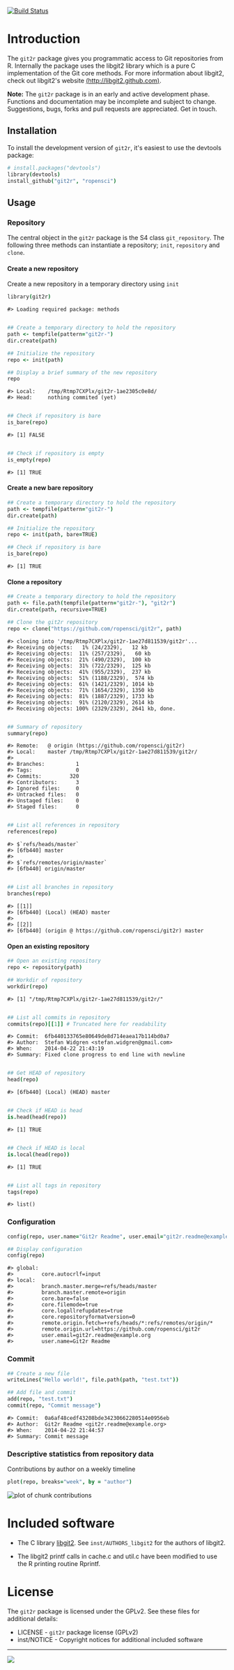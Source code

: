 [![Build Status](https://travis-ci.org/ropensci/git2r.png)](https://travis-ci.org/ropensci/git2r)

# Introduction

The `git2r` package gives you programmatic access to Git repositories
from R. Internally the package uses the libgit2 library which is a
pure C implementation of the Git core methods. For more information
about libgit2, check out libgit2's website
[(http://libgit2.github.com)](http://libgit2.github.com).

**Note:** The `git2r` package is in an early and active development
phase. Functions and documentation may be incomplete and subject to
change. Suggestions, bugs, forks and pull requests are
appreciated. Get in touch.

## Installation

To install the development version of `git2r`, it's easiest to use the
devtools package:


```coffee
# install.packages("devtools")
library(devtools)
install_github("git2r", "ropensci")
```

## Usage

### Repository

The central object in the `git2r` package is the S4 class
`git_repository`. The following three methods can instantiate a
repository; `init`, `repository` and `clone`.

#### Create a new repository

Create a new repository in a temporary directory using `init`


```coffee
library(git2r)
```

```
#> Loading required package: methods
```

```coffee

## Create a temporary directory to hold the repository
path <- tempfile(pattern="git2r-")
dir.create(path)

## Initialize the repository
repo <- init(path)

## Display a brief summary of the new repository
repo
```

```
#> Local:    /tmp/Rtmp7CXPlx/git2r-1ae2305c0e8d/
#> Head:     nothing commited (yet)
```

```coffee

## Check if repository is bare
is_bare(repo)
```

```
#> [1] FALSE
```

```coffee

## Check if repository is empty
is_empty(repo)
```

```
#> [1] TRUE
```

#### Create a new bare repository

```coffee
## Create a temporary directory to hold the repository
path <- tempfile(pattern="git2r-")
dir.create(path)

## Initialize the repository
repo <- init(path, bare=TRUE)

## Check if repository is bare
is_bare(repo)
```

```
#> [1] TRUE
```

#### Clone a repository

```coffee
## Create a temporary directory to hold the repository
path <- file.path(tempfile(pattern="git2r-"), "git2r")
dir.create(path, recursive=TRUE)

## Clone the git2r repository
repo <- clone("https://github.com/ropensci/git2r", path)
```

```
#> cloning into '/tmp/Rtmp7CXPlx/git2r-1ae27d811539/git2r'...
#> Receiving objects:   1% (24/2329),   12 kb
#> Receiving objects:  11% (257/2329),   60 kb
#> Receiving objects:  21% (490/2329),  100 kb
#> Receiving objects:  31% (722/2329),  125 kb
#> Receiving objects:  41% (955/2329),  237 kb
#> Receiving objects:  51% (1188/2329),  574 kb
#> Receiving objects:  61% (1421/2329), 1014 kb
#> Receiving objects:  71% (1654/2329), 1350 kb
#> Receiving objects:  81% (1887/2329), 1733 kb
#> Receiving objects:  91% (2120/2329), 2614 kb
#> Receiving objects: 100% (2329/2329), 2641 kb, done.
```

```coffee

## Summary of repository
summary(repo)
```

```
#> Remote:   @ origin (https://github.com/ropensci/git2r)
#> Local:    master /tmp/Rtmp7CXPlx/git2r-1ae27d811539/git2r/
#>
#> Branches:          1
#> Tags:              0
#> Commits:         320
#> Contributors:      3
#> Ignored files:     0
#> Untracked files:   0
#> Unstaged files:    0
#> Staged files:      0
```

```coffee

## List all references in repository
references(repo)
```

```
#> $`refs/heads/master`
#> [6fb440] master
#>
#> $`refs/remotes/origin/master`
#> [6fb440] origin/master
```

```coffee

## List all branches in repository
branches(repo)
```

```
#> [[1]]
#> [6fb440] (Local) (HEAD) master
#>
#> [[2]]
#> [6fb440] (origin @ https://github.com/ropensci/git2r) master
```

#### Open an existing repository

```coffee
## Open an existing repository
repo <- repository(path)

## Workdir of repository
workdir(repo)
```

```
#> [1] "/tmp/Rtmp7CXPlx/git2r-1ae27d811539/git2r/"
```

```coffee

## List all commits in repository
commits(repo)[[1]] # Truncated here for readability
```

```
#> Commit:  6fb440133765e80649de8d714eaea17b114bd0a7
#> Author:  Stefan Widgren <stefan.widgren@gmail.com>
#> When:    2014-04-22 21:43:19
#> Summary: Fixed clone progress to end line with newline
```

```coffee

## Get HEAD of repository
head(repo)
```

```
#> [6fb440] (Local) (HEAD) master
```

```coffee

## Check if HEAD is head
is.head(head(repo))
```

```
#> [1] TRUE
```

```coffee

## Check if HEAD is local
is.local(head(repo))
```

```
#> [1] TRUE
```

```coffee

## List all tags in repository
tags(repo)
```

```
#> list()
```

### Configuration

```coffee
config(repo, user.name="Git2r Readme", user.email="git2r.readme@example.org")

## Display configuration
config(repo)
```

```
#> global:
#>         core.autocrlf=input
#> local:
#>         branch.master.merge=refs/heads/master
#>         branch.master.remote=origin
#>         core.bare=false
#>         core.filemode=true
#>         core.logallrefupdates=true
#>         core.repositoryformatversion=0
#>         remote.origin.fetch=+refs/heads/*:refs/remotes/origin/*
#>         remote.origin.url=https://github.com/ropensci/git2r
#>         user.email=git2r.readme@example.org
#>         user.name=Git2r Readme
```

### Commit

```coffee
## Create a new file
writeLines("Hello world!", file.path(path, "test.txt"))

## Add file and commit
add(repo, "test.txt")
commit(repo, "Commit message")
```

```
#> Commit:  0a6af48cedf43208bde34230662280514e0956eb
#> Author:  Git2r Readme <git2r.readme@example.org>
#> When:    2014-04-22 21:44:57
#> Summary: Commit message
```

### Descriptive statistics from repository data

Contributions by author on a weekly timeline

```coffee
plot(repo, breaks="week", by = "author")
```

![plot of chunk contributions](figure/contributions.png)

# Included software

- The C library [libgit2](https://github.com/libgit2/libgit2). See
  `inst/AUTHORS_libgit2` for the authors of libgit2.

- The libgit2 printf calls in cache.c and util.c have been modified to
  use the R printing routine Rprintf.

# License

The `git2r` package is licensed under the GPLv2. See these files for additional details:

- LICENSE     - `git2r` package license (GPLv2)
- inst/NOTICE - Copyright notices for additional included software

---

[![](http://ropensci.org/public_images/github_footer.png)](http://ropensci.org)
